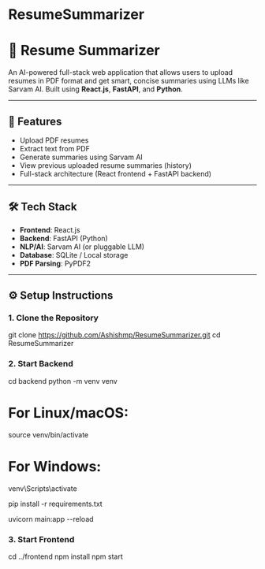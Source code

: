 # ResumeSummarizer

# 📝 Resume Summarizer

An AI-powered full-stack web application that allows users to upload resumes in PDF format and get smart, concise summaries using LLMs like Sarvam AI. Built using **React.js**, **FastAPI**, and **Python**.

---

## 🚀 Features

- Upload PDF resumes
- Extract text from PDF
- Generate summaries using Sarvam AI
- View previous uploaded resume summaries (history)
- Full-stack architecture (React frontend + FastAPI backend)

---

## 🛠 Tech Stack

- **Frontend**: React.js
- **Backend**: FastAPI (Python)
- **NLP/AI**: Sarvam AI (or pluggable LLM)
- **Database**: SQLite / Local storage
- **PDF Parsing**: PyPDF2

---

## ⚙️ Setup Instructions

### 1. Clone the Repository


git clone https://github.com/Ashishmp/ResumeSummarizer.git
cd ResumeSummarizer

### 2. Start Backend 


cd backend
python -m venv venv
# For Linux/macOS:
source venv/bin/activate
# For Windows:
venv\Scripts\activate

pip install -r requirements.txt


uvicorn main:app --reload


### 3. Start Frontend
cd ../frontend
npm install
npm start
